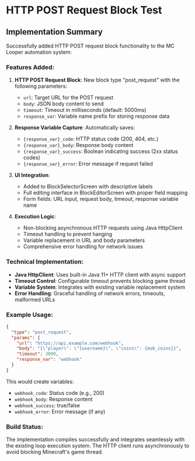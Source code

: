 # HTTP POST Request Block Test

## Implementation Summary

Successfully added HTTP POST request block functionality to the MC Looper automation system:

### Features Added:
1. **HTTP POST Request Block**: New block type "post_request" with the following parameters:
   - `url`: Target URL for the POST request
   - `body`: JSON body content to send  
   - `timeout`: Timeout in milliseconds (default: 5000ms)
   - `response_var`: Variable name prefix for storing response data

2. **Response Variable Capture**: Automatically saves:
   - `{response_var}_code`: HTTP status code (200, 404, etc.)
   - `{response_var}_body`: Response body content
   - `{response_var}_success`: Boolean indicating success (2xx status codes)
   - `{response_var}_error`: Error message if request failed

3. **UI Integration**: 
   - Added to BlockSelectorScreen with descriptive labels
   - Full editing interface in BlockEditorScreen with proper field mapping
   - Form fields: URL input, request body, timeout, response variable name

4. **Execution Logic**:
   - Non-blocking asynchronous HTTP requests using Java HttpClient
   - Timeout handling to prevent hanging
   - Variable replacement in URL and body parameters
   - Comprehensive error handling for network issues

### Technical Implementation:
- **Java HttpClient**: Uses built-in Java 11+ HTTP client with async support
- **Timeout Control**: Configurable timeout prevents blocking game thread
- **Variable System**: Integrates with existing variable replacement system
- **Error Handling**: Graceful handling of network errors, timeouts, malformed URLs

### Example Usage:
```json
{
  "type": "post_request",
  "params": {
    "url": "https://api.example.com/webhook",
    "body": "{\"player\": \"{username}\", \"coins\": {mob_coins}}",
    "timeout": 3000,
    "response_var": "webhook"
  }
}
```

This would create variables:
- `webhook_code`: Status code (e.g., 200)
- `webhook_body`: Response content
- `webhook_success`: true/false
- `webhook_error`: Error message (if any)

### Build Status:
The implementation compiles successfully and integrates seamlessly with the existing loop execution system. The HTTP client runs asynchronously to avoid blocking Minecraft's game thread.
